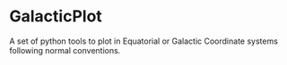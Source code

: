 GalacticPlot
============

A set of python tools to plot in Equatorial or Galactic Coordinate systems following normal conventions.
